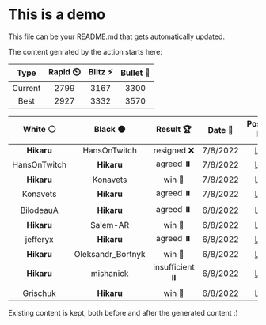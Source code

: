 # This is a demo

This file can be your README.md that gets automatically updated.

The content genrated by the action starts here:

<!--START_SECTION:chessStats-->
<!-- Automatically generated with https://github.com/Balastrong/chess-stats-action -->

| Type | Rapid ⏲️ | Blitz ⚡ | Bullet 🔫 |
|:---:|:---:|:---:|:---:|
| Current | 2799 | 3167 | 3300 |
| Best | 2927 | 3332 | 3570 |

| White ⚪ | Black ⚫ | Result 🏆 | Date 📅 | Position 🗺️ | Type 🕕 |
|:---:|:---:|:---:|:---:|:---:|:---:|
| **Hikaru** | HansOnTwitch | resigned ❌ | 7/8/2022 | <a href="http://www.ee.unb.ca/cgi-bin/tervo/fen.pl?select=5rk1/1p2qppp/p1br4/8/1Q4B1/1PN2n2/P4PPP/2RR2K1 w - -">Link</a> | Blitz |
| HansOnTwitch | **Hikaru** | agreed ⏸️ | 7/8/2022 | <a href="http://www.ee.unb.ca/cgi-bin/tervo/fen.pl?select=8/3rn1pk/2R2p2/4pN1p/4P2P/6P1/5PK1/8 w - -">Link</a> | Rapid |
| **Hikaru** | Konavets | win 🥇 | 7/8/2022 | <a href="http://www.ee.unb.ca/cgi-bin/tervo/fen.pl?select=7k/q5p1/p3P2p/1p1N4/4Q2P/8/1P1b1rP1/3R3K b - -">Link</a> | Blitz |
| Konavets | **Hikaru** | agreed ⏸️ | 7/8/2022 | <a href="http://www.ee.unb.ca/cgi-bin/tervo/fen.pl?select=8/5k2/7p/1pB1KP2/p7/Pb6/1P6/8 b - -">Link</a> | Rapid |
| BilodeauA | **Hikaru** | agreed ⏸️ | 6/8/2022 | <a href="http://www.ee.unb.ca/cgi-bin/tervo/fen.pl?select=rnbqkbnr/pppp1ppp/8/4p3/4P3/8/PPPP1PPP/RNBQKBNR w KQkq e6">Link</a> | Rapid |
| **Hikaru** | Salem-AR | win 🥇 | 6/8/2022 | <a href="http://www.ee.unb.ca/cgi-bin/tervo/fen.pl?select=8/Q1k2q2/p3p3/1p2p3/4P1p1/1PP4N/P2r1PK1/8 b - -">Link</a> | Rapid |
| jefferyx | **Hikaru** | agreed ⏸️ | 6/8/2022 | <a href="http://www.ee.unb.ca/cgi-bin/tervo/fen.pl?select=r1b1kb1r/ppp1qp1p/4n1p1/3p4/5P2/3B2N1/PPP3PP/R1BQR1K1 b kq f3">Link</a> | Rapid |
| **Hikaru** | Oleksandr_Bortnyk | win 🥇 | 6/8/2022 | <a href="http://www.ee.unb.ca/cgi-bin/tervo/fen.pl?select=R2k4/8/1PK2p2/2B1b1p1/4P1P1/2r2P2/8/8 b - -">Link</a> | Rapid |
| **Hikaru** | mishanick | insufficient ⏸️ | 6/8/2022 | <a href="http://www.ee.unb.ca/cgi-bin/tervo/fen.pl?select=5k2/8/8/5n2/4K3/8/8/8 w - -">Link</a> | Rapid |
| Grischuk | **Hikaru** | win 🥇 | 6/8/2022 | <a href="http://www.ee.unb.ca/cgi-bin/tervo/fen.pl?select=8/8/3kP2p/p3p1pP/Pp2P1B1/2rpbP2/2P5/2RK4 w - -">Link</a> | Rapid |

<!--END_SECTION:chessStats-->

Existing content is kept, both before and after the generated content :)
